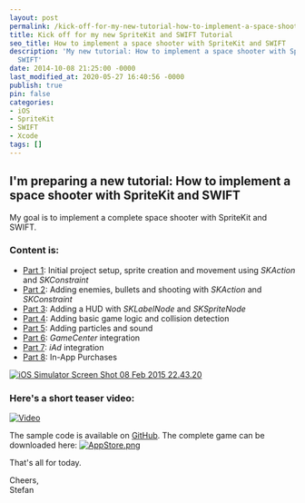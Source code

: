 ```yaml
---
layout: post
permalink: /kick-off-for-my-new-tutorial-how-to-implement-a-space-shooter-with-spritekit-and-swift/
title: Kick off for my new SpriteKit and SWIFT Tutorial
seo_title: How to implement a space shooter with SpriteKit and SWIFT
description: 'My new tutorial: How to implement a space shooter with SpriteKit and
  SWIFT'
date: 2014-10-08 21:25:00 -0000
last_modified_at: 2020-05-27 16:40:56 -0000
publish: true
pin: false
categories:
- iOS
- SpriteKit
- SWIFT
- Xcode
tags: []
---
```

## I'm preparing a new tutorial: How to implement a space shooter with SpriteKit and SWIFT

My goal is to implement a complete space shooter with SpriteKit and SWIFT.

### Content is:

* [Part 1](/developerplayground/how-to-implement-a-space-shooter-with-spritekit-and-swift-part-1): Initial project setup, sprite creation and movement using _SKAction_ and _SKConstraint_
* [Part 2](/developerplayground/how-to-implement-a-space-shooter-with-spritekit-and-swift-part-2): Adding enemies, bullets and shooting with _SKAction_ and _SKConstraint_
* [Part 3](/developerplayground/how-to-implement-a-space-shooter-with-spritekit-and-swift-part-3-create-a-hud): Adding a HUD with _SKLabelNode_ and _SKSpriteNode_
* [Part 4](/developerplayground/how-to-implement-a-space-shooter-with-spritekit-and-swift-part-4-collision-detection): Adding basic game logic and collision detection
* [Part 5](/developerplayground/how-to-implement-a-space-shooter-with-spritekit-and-swift-part-5-particles-and-sound): Adding particles and sound
* [Part 6](/developerplayground/how-to-implement-a-space-shooter-with-spritekit-and-swift-part-6-game-center-integration): _GameCenter_ integration
* [Part 7](/developerplayground/how-to-implement-a-space-shooter-with-spritekit-and-swift-part-7-iad-integration): _iAd_ integration
* [Part 8](/developerplayground/how-to-implement-in-app-purchase-for-your-ios-app-in-swift): In-App Purchases

[![iOS Simulator Screen Shot 08 Feb 2015 22.43.20](/developerplayground/assets/2014/10/iOS-Simulator-Screen-Shot-08-Feb-2015-22.43.20-1.jpg)](/developerplayground/assets/2014/10/iOS-Simulator-Screen-Shot-08-Feb-2015-22.43.20-1.jpg)

### Here's a short teaser video:

[![Video](/developerplayground/assets/Videos/yTAAR9c9pYU.png)](https://youtu.be/yTAAR9c9pYU)

The sample code is available on [GitHub](https://github.com/stfnjstn/MySecondGame). The complete game can be downloaded here:  [![AppStore.png](/developerplayground/assets/2014/12/AppStore.png)](https://itunes.apple.com/us/app/mysecondgame/id956647245?ls=1&mt=8 "AppStore Link")

That's all for today.

Cheers,  
Stefan
